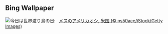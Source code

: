 ## Bing Wallpaper
![](https://www.bing.com/th?id=OHR.WoodDuckHen_JA-JP7933266501_UHD.jpg&w=1000)今日は世界渡り鳥の日:&nbsp;&ensp;[メスのアメリカオシ, 米国 (© ps50ace/iStock/Getty Images)](https://www.bing.com/th?id=OHR.WoodDuckHen_JA-JP7933266501_UHD.jpg)
<br><br/>
